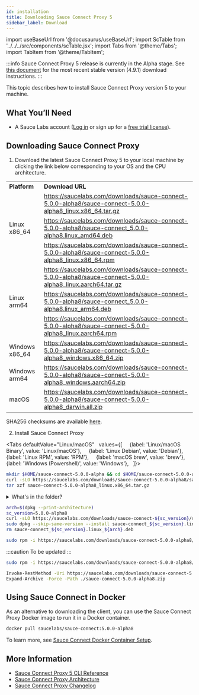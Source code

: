 ```yaml
---
id: installation
title: Downloading Sauce Connect Proxy 5
sidebar_label: Download
---
```


import useBaseUrl from '@docusaurus/useBaseUrl';
import ScTable from '../../../src/components/scTable.jsx';
import Tabs from '@theme/Tabs';
import TabItem from '@theme/TabItem';

:::info
Sauce Connect Proxy 5 release is currently in the Alpha stage. See [this document](/secure-connections/sauce-connect-5/installation/) for the most recent stable version (4.9.1) download instructions.
:::

This topic describes how to install Sauce Connect Proxy version 5 to your machine.

## What You’ll Need

- A Sauce Labs account ([Log in](https://accounts.saucelabs.com/am/XUI/#login/) or sign up for a [free trial license](https://saucelabs.com/sign-up)).

## Downloading Sauce Connect Proxy

1. Download the latest Sauce Connect Proxy 5 to your local machine by clicking the link below corresponding to your OS and the CPU architecture.

<table>
  <tr>
    <td><strong>Platform</strong>
    </td>
    <td><strong>Download URL</strong>
    </td>
  </tr>
  <tr>
    <td rowspan="3">Linux x86_64</td>
    <td>
      <a href="https://saucelabs.com/downloads/sauce-connect-5.0.0-alpha8/sauce-connect-5.0.0-alpha8_linux.x86_64.tar.gz">https://saucelabs.com/downloads/sauce-connect-5.0.0-alpha8/sauce-connect-5.0.0-alpha8_linux.x86_64.tar.gz</a>
    </td>
  </tr>
  <tr>
    <td>
      <a href="https://saucelabs.com/downloads/sauce-connect-5.0.0-alpha8/sauce-connect_5.0.0-alpha8.linux_amd64.deb">https://saucelabs.com/downloads/sauce-connect-5.0.0-alpha8/sauce-connect_5.0.0-alpha8.linux_amd64.deb</a>
    </td>
  </tr>
  <tr>
    <td>
      <a href="https://saucelabs.com/downloads/sauce-connect-5.0.0-alpha8/sauce-connect-5.0.0-alpha8_linux.x86_64.rpm">https://saucelabs.com/downloads/sauce-connect-5.0.0-alpha8/sauce-connect-5.0.0-alpha8_linux.x86_64.rpm</a>
    </td>
  </tr>
  <tr>
    <td rowspan="3">Linux arm64</td>
    <td>
      <a href="https://saucelabs.com/downloads/sauce-connect-5.0.0-alpha8/sauce-connect-5.0.0-alpha8_linux.aarch64.tar.gz">https://saucelabs.com/downloads/sauce-connect-5.0.0-alpha8/sauce-connect-5.0.0-alpha8_linux.aarch64.tar.gz</a>
    </td>
  </tr>
  <tr>
    <td>
      <a href="https://saucelabs.com/downloads/sauce-connect-5.0.0-alpha8/sauce-connect_5.0.0-alpha8.linux_arm64.deb">https://saucelabs.com/downloads/sauce-connect-5.0.0-alpha8/sauce-connect_5.0.0-alpha8.linux_arm64.deb</a>
    </td>
  </tr>
  <tr>
    <td>
      <a href="https://saucelabs.com/downloads/sauce-connect-5.0.0-alpha8/sauce-connect-5.0.0-alpha8_linux.aarch64.rpm">https://saucelabs.com/downloads/sauce-connect-5.0.0-alpha8/sauce-connect-5.0.0-alpha8_linux.aarch64.rpm</a>
    </td>
  </tr>
  <tr>
    <td>Windows x86_64</td>
    <td>
      <a href="https://saucelabs.com/downloads/sauce-connect-5.0.0-alpha8/sauce-connect-5.0.0-alpha8_windows.x86_64.zip">https://saucelabs.com/downloads/sauce-connect-5.0.0-alpha8/sauce-connect-5.0.0-alpha8_windows.x86_64.zip</a>
    </td>
  </tr>
  <tr>
    <td>Windows arm64</td>
    <td>
      <a href="https://saucelabs.com/downloads/sauce-connect-5.0.0-alpha8/sauce-connect-5.0.0-alpha8_windows.aarch64.zip">https://saucelabs.com/downloads/sauce-connect-5.0.0-alpha8/sauce-connect-5.0.0-alpha8_windows.aarch64.zip</a>
    </td>
  </tr>
  <tr>
    <td>macOS</td>
    <td>
      <a href="https://saucelabs.com/downloads/sauce-connect-5.0.0-alpha8/sauce-connect-5.0.0-alpha8_darwin.all.zip">https://saucelabs.com/downloads/sauce-connect-5.0.0-alpha8/sauce-connect-5.0.0-alpha8_darwin.all.zip</a>
    </td>
  </tr>
</table>

SHA256 checksums are available [here](https://saucelabs.com/downloads/sauce-connect-5.0.0-alpha8/checksums).

2. Install Sauce Connect Proxy

<Tabs
defaultValue="Linux/macOS"
   values={[
     {label: 'Linux/macOS Binary', value: 'Linux/macOS'},
     {label: 'Linux Debian', value: 'Debian'},
     {label: 'Linux RPM', value: 'RPM'},
     {label: 'macOS brew', value: 'brew'},
     {label: 'Windows (Powershell)', value: 'Windows'},
   ]}>
  <TabItem value="Linux/macOS">

  ```bash
  mkdir $HOME/sauce-connect-5.0.0-alpha && cd $HOME/sauce-connect-5.0.0-alpha
  curl -sLO https://saucelabs.com/downloads/sauce-connect-5.0.0-alpha8/sauce-connect-5.0.0-alpha8_linux.x86_64.tar.gz
  tar xzf sauce-connect-5.0.0-alpha8_linux.x86_64.tar.gz
  ```

<details><summary>What's in the folder?</summary>

#### Sauce Connect folder contents

```bash
  ├── LICENSE
  ├── LICENSE.3RD_PARTY
  ├── completions
  │   ├── sc.bash
  │   ├── sc.fish
  │   └── sc.zsh
  └── sc
```

</details>

  </TabItem>

  <TabItem value="Debian">

  ```bash
  arch=$(dpkg --print-architecture)
  sc_version=5.0.0-alpha8
  curl -sLO https://saucelabs.com/downloads/sauce-connect-${sc_version}/sauce-connect_${sc_version}.linux_${arch}.deb
  sudo dpkg --skip-same-version --install sauce-connect_${sc_version}.linux_${arch}.deb
  rm sauce-connect_${sc_version}.linux_${arch}.deb
  ```
  </TabItem>

  <TabItem value="RPM">

  ```bash
  sudo rpm -i https://saucelabs.com/downloads/sauce-connect-5.0.0-alpha8/sauce-connect-5.0.0-alpha8_linux.x86_64.rpm
  ```
  </TabItem>

  <TabItem value="brew">

  :::caution
  To be updated
  :::

  </TabItem>

  <TabItem value="RPM">

  ```bash
  sudo rpm -i https://saucelabs.com/downloads/sauce-connect-5.0.0-alpha8/sauce-connect-5.0.0-alpha8_linux.x86_64.rpm
  ```
  </TabItem>

  <TabItem value="Windows">

  ```bash title="Using Powershell (Windows)"
  Invoke-RestMethod -Uri https://saucelabs.com/downloads/sauce-connect-5.0.0-alpha8/sauce-connect-5.0.0-alpha8_windows.x86_64.zip -OutFile sauce-connect-5.0.0-alpha8.zip
  Expand-Archive -Force -Path ./sauce-connect-5.0.0-alpha8.zip
  ```
  </TabItem>
</Tabs>

## Using Sauce Connect in Docker

As an alternative to downloading the client, you can use the Sauce Connect Proxy Docker image to run it in a Docker container.

```bash
docker pull saucelabs/sauce-connect:5.0.0-alpha8
```

To learn more, see [Sauce Connect Docker Container Setup](/secure-connections/sauce-connect/setup-configuration/docker/).

## More Information

- [Sauce Connect Proxy 5 CLI Reference](/dev/cli/sauce-connect-5/run/)
- [Sauce Connect Proxy Architecture](/secure-connections/sauce-connect-5/advanced/architecture/)
- [Sauce Connect Proxy Changelog](https://changelog.saucelabs.com/en?category=sauce%20connect)
